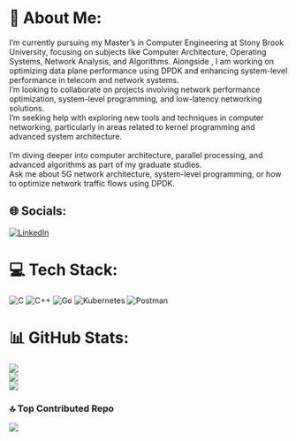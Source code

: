 # 💫 About Me:
I’m currently pursuing my Master’s in Computer Engineering at Stony Brook University, focusing on subjects like Computer Architecture, Operating Systems, Network Analysis, and Algorithms. Alongside , I am working on optimizing data plane performance using DPDK and enhancing system-level performance in telecom and network systems.<br>I’m looking to collaborate on projects involving network performance optimization, system-level programming, and low-latency networking solutions.<br>I’m seeking help with exploring new tools and techniques in computer networking, particularly in areas related to kernel programming and advanced system architecture.<br><br>I’m diving deeper into computer architecture, parallel processing, and advanced algorithms as part of my graduate studies.<br>Ask me about 5G network architecture, system-level programming, or how to optimize network traffic flows using DPDK.<br>


## 🌐 Socials:
[![LinkedIn](https://img.shields.io/badge/LinkedIn-%230077B5.svg?logo=linkedin&logoColor=white)](https://linkedin.com/in/https://www.linkedin.com/in/mohit-kumar-verma-a94962150/) 

# 💻 Tech Stack:
![C](https://img.shields.io/badge/c-%2300599C.svg?style=for-the-badge&logo=c&logoColor=white) ![C++](https://img.shields.io/badge/c++-%2300599C.svg?style=for-the-badge&logo=c%2B%2B&logoColor=white) ![Go](https://img.shields.io/badge/go-%2300ADD8.svg?style=for-the-badge&logo=go&logoColor=white) ![Kubernetes](https://img.shields.io/badge/kubernetes-%23326ce5.svg?style=for-the-badge&logo=kubernetes&logoColor=white) ![Postman](https://img.shields.io/badge/Postman-FF6C37?style=for-the-badge&logo=postman&logoColor=white)
# 📊 GitHub Stats:
![](https://github-readme-stats.vercel.app/api?username=vemohitt&theme=dark&hide_border=false&include_all_commits=false&count_private=false)<br/>
![](https://github-readme-streak-stats.herokuapp.com/?user=vemohitt&theme=dark&hide_border=false)<br/>
![](https://github-readme-stats.vercel.app/api/top-langs/?username=vemohitt&theme=dark&hide_border=false&include_all_commits=false&count_private=false&layout=compact)

### 🔝 Top Contributed Repo
![](https://github-contributor-stats.vercel.app/api?username=vemohitt&limit=5&theme=dark&combine_all_yearly_contributions=true)
